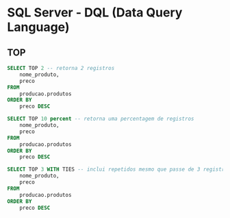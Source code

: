 # SQL Server - DQL (Data Query Language)

## TOP

~~~sql
SELECT TOP 2 -- retorna 2 registros
    nome_produto,
    preco
FROM
    producao.produtos
ORDER BY
    preco DESC    
~~~

~~~sql
SELECT TOP 10 percent -- retorna uma percentagem de registros
    nome_produto,
    preco
FROM
    producao.produtos
ORDER BY
    preco DESC    
~~~    

~~~sql
SELECT TOP 3 WITH TIES -- inclui repetidos mesmo que passe de 3 registros
    nome_produto,
    preco
FROM
    producao.produtos
ORDER BY
    preco DESC    
~~~   